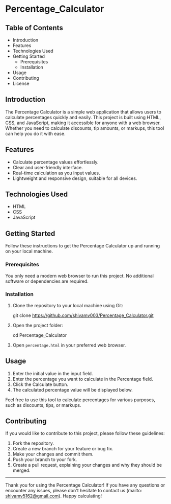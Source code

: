 # Percentage_Calculator

## Table of Contents

- Introduction
- Features
- Technologies Used
- Getting Started
  - Prerequisites
  - Installation
- Usage
- Contributing
- License

## Introduction

The Percentage Calculator is a simple web application that allows users to calculate percentages quickly and easily. This project is built using HTML, CSS, and JavaScript, making it accessible for anyone with a web browser. Whether you need to calculate discounts, tip amounts, or markups, this tool can help you do it with ease.

## Features

- Calculate percentage values effortlessly.
- Clear and user-friendly interface.
- Real-time calculation as you input values.
- Lightweight and responsive design, suitable for all devices.

## Technologies Used

- HTML
- CSS
- JavaScript

## Getting Started

Follow these instructions to get the Percentage Calculator up and running on your local machine.

### Prerequisites

You only need a modern web browser to run this project. No additional software or dependencies are required.

### Installation

1. Clone the repository to your local machine using Git:

  
   git clone https://github.com/shivamv003/Percentage_Calculator.git
   

2. Open the project folder:


   cd Percentage_Calculator


3. Open `percentage.html` in your preferred web browser.

## Usage

1. Enter the initial value in the input field.
2. Enter the percentage you want to calculate in the Percentage field.
3. Click the Calculate button.
4. The calculated percentage value will be displayed below.

Feel free to use this tool to calculate percentages for various purposes, such as discounts, tips, or markups.

## Contributing

If you would like to contribute to this project, please follow these guidelines:

1. Fork the repository.
2. Create a new branch for your feature or bug fix.
3. Make your changes and commit them.
4. Push your branch to your fork.
5. Create a pull request, explaining your changes and why they should be merged.


---

Thank you for using the Percentage Calculator! If you have any questions or encounter any issues, please don't hesitate to contact us (mailto: shivamv5162@gmail.com). Happy calculating!
